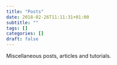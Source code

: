 ```yaml
---
title: "Posts"
date: 2018-02-26T11:11:31+01:00
subtitle: ""
tags: []
categories: []
draft: false
---
```


Miscellaneous posts, articles and tutorials.
